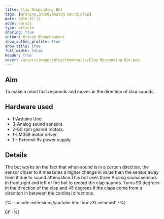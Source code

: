 ```yaml
---
title: Clap Responding Bot
tags: [arduino,lm358,analog sound,clap]
date: 2016-07-12
mode: normal
type: article
sharing: true
author: Hitesh Bhagchandani
show_author_profile: true
show_title: true
full_width: false
header: true
cover: /assets/images/blog/thumbnails/Clap Responding Bot.png
---
```

## Aim
To make a robot that responds and moves in the direction of clap sounds.
<!--more-->

## Hardware used 
-   1-Arduino Uno.
-   3-Analog sound sensors.
-   2-60 rpm geared motors.
-   1-LM358 motor driver.
-   1 – External 9v power supply.

## Details
The bot works on the fact that when sound is in a certain direction, the sensor closer to it measures a higher change in value than the sensor away from it due to sound attenuation.This bot uses three Analog sound sensors in front,right and left of the bot to record the clap sounds. Turns 90 degrees in the direction of the clap and 45 degrees if the claps come from a direction in between the cardinal directions.

<div>{%- include extensions/youtube.html id='zXLneInnu6I' -%}</div>


6I' -%}</div>



